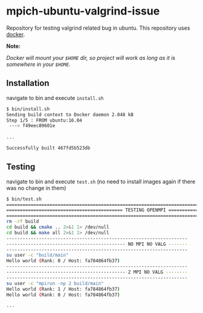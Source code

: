 # mpich-ubuntu-valgrind-issue
Repository for testing valgrind related bug in ubuntu. This repository uses [docker](https://www.docker.com/).

**Note:**

*Docker will mount your `$HOME` dir, so project will work as long as it is somewhere in your `$HOME`.*



## Installation

navigate to bin and execute `install.sh`
```sh
$ bin/install.sh
Sending build context to Docker daemon 2.048 kB
Step 1/5 : FROM ubuntu:16.04
 ---> f49eec89601e
 
...

Successfully built 467fd5b523db
```


## Testing

navigate to bin and execute `test.sh` (no need to install images again if there was no change in them)
```sh
$ bin/test.sh
========================================================================
=========================================== TESTING OPENMPI ============
========================================================================
rm -rf build
cd build && cmake .. 2>&1 1> /dev/null
cd build && make all 2>&1 1> /dev/null
-------------------------------------------------------------------
-------------------------------------------- NO MPI NO VALG -------
-------------------------------------------------------------------
su user -c "build/main"
Hello world (Rank: 0 / Host: fa784864fb37)
-------------------------------------------------------------------
-------------------------------------------- 2 MPI NO VALG --------
-------------------------------------------------------------------
su user -c "mpirun -np 2 build/main"
Hello world (Rank: 1 / Host: fa784864fb37)
Hello world (Rank: 0 / Host: fa784864fb37)

...

```

